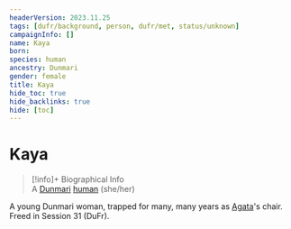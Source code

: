 ```yaml
---
headerVersion: 2023.11.25
tags: [dufr/background, person, dufr/met, status/unknown]
campaignInfo: []
name: Kaya
born:
species: human
ancestry: Dunmari
gender: female
title: Kaya
hide_toc: true
hide_backlinks: true
hide: [toc]
---
```

# Kaya
>[!info]+ Biographical Info  
> A [Dunmari](<../../gazetteer/greater-dunmar/realms/dunmar/dunmar.md>) [human](<../../species/humans/humans.md>) (she/her)

A young Dunmari woman, trapped for many, many years as [Agata](<../fey/agata.md>)'s chair. Freed in Session 31 (DuFr).

